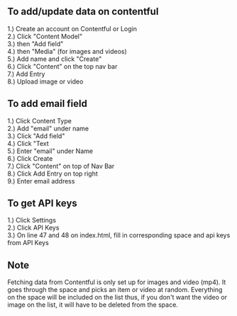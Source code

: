 ## To add/update data on contentful 
1.) Create an account on Contentful or Login<br/>
2.) Click "Content Model" <br />
3.) then "Add field" <br />
4.) then "Media" (for images and videos) <br />
5.) Add name and click "Create" <br />
6.) Click "Content" on the top nav bar<br />
7.) Add Entry <br />
8.) Upload image or video <br />

## To add email field
1.) Click Content Type<br/>
2.) Add "email" under name<br/>
3.) Click "Add field"<br/>
4.) Click "Text<br/>
5.) Enter "email" under Name<br/>
6.) Click Create<br/>
7.) Click "Content" on top of Nav Bar<br/>
8.) Click Add Entry on top right<br/>
9.) Enter email address<br/>

## To get API keys
1.) Click Settings <br/>
2.) Click API Keys <br/>
3.) On line 47 and 48 on index.html, fill in corresponding space and api keys from API Keys <br/>

## Note
Fetching data from Contentful is only set up for images and video (mp4). It goes through the space and picks an item or video at random. Everything on the space will be included on the list thus, if you don't want the video or image on the list, it will have to be deleted from the space.
